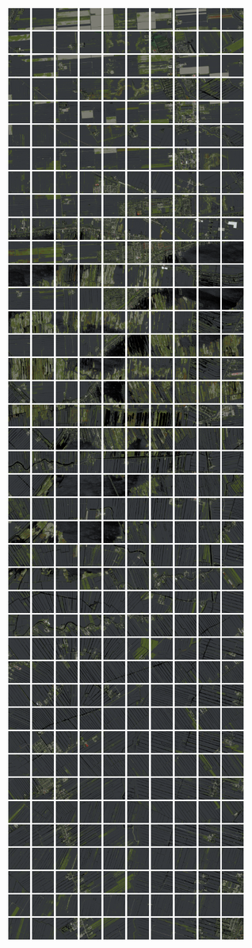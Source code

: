 <html>
<div>
<img src="https://github.com/HakkaTjakka/NL_TILE_MAP/blob/main/18/615/-1049/r.6150.-10490.png" height="44" width="44">
<img src="https://github.com/HakkaTjakka/NL_TILE_MAP/blob/main/18/615/-1049/r.6151.-10490.png" height="44" width="44">
<img src="https://github.com/HakkaTjakka/NL_TILE_MAP/blob/main/18/615/-1049/r.6152.-10490.png" height="44" width="44">
<img src="https://github.com/HakkaTjakka/NL_TILE_MAP/blob/main/18/615/-1049/r.6153.-10490.png" height="44" width="44">
<img src="https://github.com/HakkaTjakka/NL_TILE_MAP/blob/main/18/615/-1049/r.6154.-10490.png" height="44" width="44">
<img src="https://github.com/HakkaTjakka/NL_TILE_MAP/blob/main/18/615/-1049/r.6155.-10490.png" height="44" width="44">
<img src="https://github.com/HakkaTjakka/NL_TILE_MAP/blob/main/18/615/-1049/r.6156.-10490.png" height="44" width="44">
<img src="https://github.com/HakkaTjakka/NL_TILE_MAP/blob/main/18/615/-1049/r.6157.-10490.png" height="44" width="44">
<img src="https://github.com/HakkaTjakka/NL_TILE_MAP/blob/main/18/615/-1049/r.6158.-10490.png" height="44" width="44">
<img src="https://github.com/HakkaTjakka/NL_TILE_MAP/blob/main/18/615/-1049/r.6159.-10490.png" height="44" width="44">
<img src="https://github.com/HakkaTjakka/NL_TILE_MAP/blob/main/18/616/-1049/r.6160.-10490.png" height="44" width="44">
<img src="https://github.com/HakkaTjakka/NL_TILE_MAP/blob/main/18/616/-1049/r.6161.-10490.png" height="44" width="44">
<img src="https://github.com/HakkaTjakka/NL_TILE_MAP/blob/main/18/616/-1049/r.6162.-10490.png" height="44" width="44">
<img src="https://github.com/HakkaTjakka/NL_TILE_MAP/blob/main/18/616/-1049/r.6163.-10490.png" height="44" width="44">
<img src="https://github.com/HakkaTjakka/NL_TILE_MAP/blob/main/18/616/-1049/r.6164.-10490.png" height="44" width="44">
<img src="https://github.com/HakkaTjakka/NL_TILE_MAP/blob/main/18/616/-1049/r.6165.-10490.png" height="44" width="44">
<img src="https://github.com/HakkaTjakka/NL_TILE_MAP/blob/main/18/616/-1049/r.6166.-10490.png" height="44" width="44">
<img src="https://github.com/HakkaTjakka/NL_TILE_MAP/blob/main/18/616/-1049/r.6167.-10490.png" height="44" width="44">
<img src="https://github.com/HakkaTjakka/NL_TILE_MAP/blob/main/18/616/-1049/r.6168.-10490.png" height="44" width="44">
<img src="https://github.com/HakkaTjakka/NL_TILE_MAP/blob/main/18/616/-1049/r.6169.-10490.png" height="44" width="44">
<br>
<img src="https://github.com/HakkaTjakka/NL_TILE_MAP/blob/main/18/615/-1049/r.6150.-10489.png" height="44" width="44">
<img src="https://github.com/HakkaTjakka/NL_TILE_MAP/blob/main/18/615/-1049/r.6151.-10489.png" height="44" width="44">
<img src="https://github.com/HakkaTjakka/NL_TILE_MAP/blob/main/18/615/-1049/r.6152.-10489.png" height="44" width="44">
<img src="https://github.com/HakkaTjakka/NL_TILE_MAP/blob/main/18/615/-1049/r.6153.-10489.png" height="44" width="44">
<img src="https://github.com/HakkaTjakka/NL_TILE_MAP/blob/main/18/615/-1049/r.6154.-10489.png" height="44" width="44">
<img src="https://github.com/HakkaTjakka/NL_TILE_MAP/blob/main/18/615/-1049/r.6155.-10489.png" height="44" width="44">
<img src="https://github.com/HakkaTjakka/NL_TILE_MAP/blob/main/18/615/-1049/r.6156.-10489.png" height="44" width="44">
<img src="https://github.com/HakkaTjakka/NL_TILE_MAP/blob/main/18/615/-1049/r.6157.-10489.png" height="44" width="44">
<img src="https://github.com/HakkaTjakka/NL_TILE_MAP/blob/main/18/615/-1049/r.6158.-10489.png" height="44" width="44">
<img src="https://github.com/HakkaTjakka/NL_TILE_MAP/blob/main/18/615/-1049/r.6159.-10489.png" height="44" width="44">
<img src="https://github.com/HakkaTjakka/NL_TILE_MAP/blob/main/18/616/-1049/r.6160.-10489.png" height="44" width="44">
<img src="https://github.com/HakkaTjakka/NL_TILE_MAP/blob/main/18/616/-1049/r.6161.-10489.png" height="44" width="44">
<img src="https://github.com/HakkaTjakka/NL_TILE_MAP/blob/main/18/616/-1049/r.6162.-10489.png" height="44" width="44">
<img src="https://github.com/HakkaTjakka/NL_TILE_MAP/blob/main/18/616/-1049/r.6163.-10489.png" height="44" width="44">
<img src="https://github.com/HakkaTjakka/NL_TILE_MAP/blob/main/18/616/-1049/r.6164.-10489.png" height="44" width="44">
<img src="https://github.com/HakkaTjakka/NL_TILE_MAP/blob/main/18/616/-1049/r.6165.-10489.png" height="44" width="44">
<img src="https://github.com/HakkaTjakka/NL_TILE_MAP/blob/main/18/616/-1049/r.6166.-10489.png" height="44" width="44">
<img src="https://github.com/HakkaTjakka/NL_TILE_MAP/blob/main/18/616/-1049/r.6167.-10489.png" height="44" width="44">
<img src="https://github.com/HakkaTjakka/NL_TILE_MAP/blob/main/18/616/-1049/r.6168.-10489.png" height="44" width="44">
<img src="https://github.com/HakkaTjakka/NL_TILE_MAP/blob/main/18/616/-1049/r.6169.-10489.png" height="44" width="44">
<br>
<img src="https://github.com/HakkaTjakka/NL_TILE_MAP/blob/main/18/615/-1049/r.6150.-10488.png" height="44" width="44">
<img src="https://github.com/HakkaTjakka/NL_TILE_MAP/blob/main/18/615/-1049/r.6151.-10488.png" height="44" width="44">
<img src="https://github.com/HakkaTjakka/NL_TILE_MAP/blob/main/18/615/-1049/r.6152.-10488.png" height="44" width="44">
<img src="https://github.com/HakkaTjakka/NL_TILE_MAP/blob/main/18/615/-1049/r.6153.-10488.png" height="44" width="44">
<img src="https://github.com/HakkaTjakka/NL_TILE_MAP/blob/main/18/615/-1049/r.6154.-10488.png" height="44" width="44">
<img src="https://github.com/HakkaTjakka/NL_TILE_MAP/blob/main/18/615/-1049/r.6155.-10488.png" height="44" width="44">
<img src="https://github.com/HakkaTjakka/NL_TILE_MAP/blob/main/18/615/-1049/r.6156.-10488.png" height="44" width="44">
<img src="https://github.com/HakkaTjakka/NL_TILE_MAP/blob/main/18/615/-1049/r.6157.-10488.png" height="44" width="44">
<img src="https://github.com/HakkaTjakka/NL_TILE_MAP/blob/main/18/615/-1049/r.6158.-10488.png" height="44" width="44">
<img src="https://github.com/HakkaTjakka/NL_TILE_MAP/blob/main/18/615/-1049/r.6159.-10488.png" height="44" width="44">
<img src="https://github.com/HakkaTjakka/NL_TILE_MAP/blob/main/18/616/-1049/r.6160.-10488.png" height="44" width="44">
<img src="https://github.com/HakkaTjakka/NL_TILE_MAP/blob/main/18/616/-1049/r.6161.-10488.png" height="44" width="44">
<img src="https://github.com/HakkaTjakka/NL_TILE_MAP/blob/main/18/616/-1049/r.6162.-10488.png" height="44" width="44">
<img src="https://github.com/HakkaTjakka/NL_TILE_MAP/blob/main/18/616/-1049/r.6163.-10488.png" height="44" width="44">
<img src="https://github.com/HakkaTjakka/NL_TILE_MAP/blob/main/18/616/-1049/r.6164.-10488.png" height="44" width="44">
<img src="https://github.com/HakkaTjakka/NL_TILE_MAP/blob/main/18/616/-1049/r.6165.-10488.png" height="44" width="44">
<img src="https://github.com/HakkaTjakka/NL_TILE_MAP/blob/main/18/616/-1049/r.6166.-10488.png" height="44" width="44">
<img src="https://github.com/HakkaTjakka/NL_TILE_MAP/blob/main/18/616/-1049/r.6167.-10488.png" height="44" width="44">
<img src="https://github.com/HakkaTjakka/NL_TILE_MAP/blob/main/18/616/-1049/r.6168.-10488.png" height="44" width="44">
<img src="https://github.com/HakkaTjakka/NL_TILE_MAP/blob/main/18/616/-1049/r.6169.-10488.png" height="44" width="44">
<br>
<img src="https://github.com/HakkaTjakka/NL_TILE_MAP/blob/main/18/615/-1049/r.6150.-10487.png" height="44" width="44">
<img src="https://github.com/HakkaTjakka/NL_TILE_MAP/blob/main/18/615/-1049/r.6151.-10487.png" height="44" width="44">
<img src="https://github.com/HakkaTjakka/NL_TILE_MAP/blob/main/18/615/-1049/r.6152.-10487.png" height="44" width="44">
<img src="https://github.com/HakkaTjakka/NL_TILE_MAP/blob/main/18/615/-1049/r.6153.-10487.png" height="44" width="44">
<img src="https://github.com/HakkaTjakka/NL_TILE_MAP/blob/main/18/615/-1049/r.6154.-10487.png" height="44" width="44">
<img src="https://github.com/HakkaTjakka/NL_TILE_MAP/blob/main/18/615/-1049/r.6155.-10487.png" height="44" width="44">
<img src="https://github.com/HakkaTjakka/NL_TILE_MAP/blob/main/18/615/-1049/r.6156.-10487.png" height="44" width="44">
<img src="https://github.com/HakkaTjakka/NL_TILE_MAP/blob/main/18/615/-1049/r.6157.-10487.png" height="44" width="44">
<img src="https://github.com/HakkaTjakka/NL_TILE_MAP/blob/main/18/615/-1049/r.6158.-10487.png" height="44" width="44">
<img src="https://github.com/HakkaTjakka/NL_TILE_MAP/blob/main/18/615/-1049/r.6159.-10487.png" height="44" width="44">
<img src="https://github.com/HakkaTjakka/NL_TILE_MAP/blob/main/18/616/-1049/r.6160.-10487.png" height="44" width="44">
<img src="https://github.com/HakkaTjakka/NL_TILE_MAP/blob/main/18/616/-1049/r.6161.-10487.png" height="44" width="44">
<img src="https://github.com/HakkaTjakka/NL_TILE_MAP/blob/main/18/616/-1049/r.6162.-10487.png" height="44" width="44">
<img src="https://github.com/HakkaTjakka/NL_TILE_MAP/blob/main/18/616/-1049/r.6163.-10487.png" height="44" width="44">
<img src="https://github.com/HakkaTjakka/NL_TILE_MAP/blob/main/18/616/-1049/r.6164.-10487.png" height="44" width="44">
<img src="https://github.com/HakkaTjakka/NL_TILE_MAP/blob/main/18/616/-1049/r.6165.-10487.png" height="44" width="44">
<img src="https://github.com/HakkaTjakka/NL_TILE_MAP/blob/main/18/616/-1049/r.6166.-10487.png" height="44" width="44">
<img src="https://github.com/HakkaTjakka/NL_TILE_MAP/blob/main/18/616/-1049/r.6167.-10487.png" height="44" width="44">
<img src="https://github.com/HakkaTjakka/NL_TILE_MAP/blob/main/18/616/-1049/r.6168.-10487.png" height="44" width="44">
<img src="https://github.com/HakkaTjakka/NL_TILE_MAP/blob/main/18/616/-1049/r.6169.-10487.png" height="44" width="44">
<br>
<img src="https://github.com/HakkaTjakka/NL_TILE_MAP/blob/main/18/615/-1049/r.6150.-10486.png" height="44" width="44">
<img src="https://github.com/HakkaTjakka/NL_TILE_MAP/blob/main/18/615/-1049/r.6151.-10486.png" height="44" width="44">
<img src="https://github.com/HakkaTjakka/NL_TILE_MAP/blob/main/18/615/-1049/r.6152.-10486.png" height="44" width="44">
<img src="https://github.com/HakkaTjakka/NL_TILE_MAP/blob/main/18/615/-1049/r.6153.-10486.png" height="44" width="44">
<img src="https://github.com/HakkaTjakka/NL_TILE_MAP/blob/main/18/615/-1049/r.6154.-10486.png" height="44" width="44">
<img src="https://github.com/HakkaTjakka/NL_TILE_MAP/blob/main/18/615/-1049/r.6155.-10486.png" height="44" width="44">
<img src="https://github.com/HakkaTjakka/NL_TILE_MAP/blob/main/18/615/-1049/r.6156.-10486.png" height="44" width="44">
<img src="https://github.com/HakkaTjakka/NL_TILE_MAP/blob/main/18/615/-1049/r.6157.-10486.png" height="44" width="44">
<img src="https://github.com/HakkaTjakka/NL_TILE_MAP/blob/main/18/615/-1049/r.6158.-10486.png" height="44" width="44">
<img src="https://github.com/HakkaTjakka/NL_TILE_MAP/blob/main/18/615/-1049/r.6159.-10486.png" height="44" width="44">
<img src="https://github.com/HakkaTjakka/NL_TILE_MAP/blob/main/18/616/-1049/r.6160.-10486.png" height="44" width="44">
<img src="https://github.com/HakkaTjakka/NL_TILE_MAP/blob/main/18/616/-1049/r.6161.-10486.png" height="44" width="44">
<img src="https://github.com/HakkaTjakka/NL_TILE_MAP/blob/main/18/616/-1049/r.6162.-10486.png" height="44" width="44">
<img src="https://github.com/HakkaTjakka/NL_TILE_MAP/blob/main/18/616/-1049/r.6163.-10486.png" height="44" width="44">
<img src="https://github.com/HakkaTjakka/NL_TILE_MAP/blob/main/18/616/-1049/r.6164.-10486.png" height="44" width="44">
<img src="https://github.com/HakkaTjakka/NL_TILE_MAP/blob/main/18/616/-1049/r.6165.-10486.png" height="44" width="44">
<img src="https://github.com/HakkaTjakka/NL_TILE_MAP/blob/main/18/616/-1049/r.6166.-10486.png" height="44" width="44">
<img src="https://github.com/HakkaTjakka/NL_TILE_MAP/blob/main/18/616/-1049/r.6167.-10486.png" height="44" width="44">
<img src="https://github.com/HakkaTjakka/NL_TILE_MAP/blob/main/18/616/-1049/r.6168.-10486.png" height="44" width="44">
<img src="https://github.com/HakkaTjakka/NL_TILE_MAP/blob/main/18/616/-1049/r.6169.-10486.png" height="44" width="44">
<br>
<img src="https://github.com/HakkaTjakka/NL_TILE_MAP/blob/main/18/615/-1049/r.6150.-10485.png" height="44" width="44">
<img src="https://github.com/HakkaTjakka/NL_TILE_MAP/blob/main/18/615/-1049/r.6151.-10485.png" height="44" width="44">
<img src="https://github.com/HakkaTjakka/NL_TILE_MAP/blob/main/18/615/-1049/r.6152.-10485.png" height="44" width="44">
<img src="https://github.com/HakkaTjakka/NL_TILE_MAP/blob/main/18/615/-1049/r.6153.-10485.png" height="44" width="44">
<img src="https://github.com/HakkaTjakka/NL_TILE_MAP/blob/main/18/615/-1049/r.6154.-10485.png" height="44" width="44">
<img src="https://github.com/HakkaTjakka/NL_TILE_MAP/blob/main/18/615/-1049/r.6155.-10485.png" height="44" width="44">
<img src="https://github.com/HakkaTjakka/NL_TILE_MAP/blob/main/18/615/-1049/r.6156.-10485.png" height="44" width="44">
<img src="https://github.com/HakkaTjakka/NL_TILE_MAP/blob/main/18/615/-1049/r.6157.-10485.png" height="44" width="44">
<img src="https://github.com/HakkaTjakka/NL_TILE_MAP/blob/main/18/615/-1049/r.6158.-10485.png" height="44" width="44">
<img src="https://github.com/HakkaTjakka/NL_TILE_MAP/blob/main/18/615/-1049/r.6159.-10485.png" height="44" width="44">
<img src="https://github.com/HakkaTjakka/NL_TILE_MAP/blob/main/18/616/-1049/r.6160.-10485.png" height="44" width="44">
<img src="https://github.com/HakkaTjakka/NL_TILE_MAP/blob/main/18/616/-1049/r.6161.-10485.png" height="44" width="44">
<img src="https://github.com/HakkaTjakka/NL_TILE_MAP/blob/main/18/616/-1049/r.6162.-10485.png" height="44" width="44">
<img src="https://github.com/HakkaTjakka/NL_TILE_MAP/blob/main/18/616/-1049/r.6163.-10485.png" height="44" width="44">
<img src="https://github.com/HakkaTjakka/NL_TILE_MAP/blob/main/18/616/-1049/r.6164.-10485.png" height="44" width="44">
<img src="https://github.com/HakkaTjakka/NL_TILE_MAP/blob/main/18/616/-1049/r.6165.-10485.png" height="44" width="44">
<img src="https://github.com/HakkaTjakka/NL_TILE_MAP/blob/main/18/616/-1049/r.6166.-10485.png" height="44" width="44">
<img src="https://github.com/HakkaTjakka/NL_TILE_MAP/blob/main/18/616/-1049/r.6167.-10485.png" height="44" width="44">
<img src="https://github.com/HakkaTjakka/NL_TILE_MAP/blob/main/18/616/-1049/r.6168.-10485.png" height="44" width="44">
<img src="https://github.com/HakkaTjakka/NL_TILE_MAP/blob/main/18/616/-1049/r.6169.-10485.png" height="44" width="44">
<br>
<img src="https://github.com/HakkaTjakka/NL_TILE_MAP/blob/main/18/615/-1049/r.6150.-10484.png" height="44" width="44">
<img src="https://github.com/HakkaTjakka/NL_TILE_MAP/blob/main/18/615/-1049/r.6151.-10484.png" height="44" width="44">
<img src="https://github.com/HakkaTjakka/NL_TILE_MAP/blob/main/18/615/-1049/r.6152.-10484.png" height="44" width="44">
<img src="https://github.com/HakkaTjakka/NL_TILE_MAP/blob/main/18/615/-1049/r.6153.-10484.png" height="44" width="44">
<img src="https://github.com/HakkaTjakka/NL_TILE_MAP/blob/main/18/615/-1049/r.6154.-10484.png" height="44" width="44">
<img src="https://github.com/HakkaTjakka/NL_TILE_MAP/blob/main/18/615/-1049/r.6155.-10484.png" height="44" width="44">
<img src="https://github.com/HakkaTjakka/NL_TILE_MAP/blob/main/18/615/-1049/r.6156.-10484.png" height="44" width="44">
<img src="https://github.com/HakkaTjakka/NL_TILE_MAP/blob/main/18/615/-1049/r.6157.-10484.png" height="44" width="44">
<img src="https://github.com/HakkaTjakka/NL_TILE_MAP/blob/main/18/615/-1049/r.6158.-10484.png" height="44" width="44">
<img src="https://github.com/HakkaTjakka/NL_TILE_MAP/blob/main/18/615/-1049/r.6159.-10484.png" height="44" width="44">
<img src="https://github.com/HakkaTjakka/NL_TILE_MAP/blob/main/18/616/-1049/r.6160.-10484.png" height="44" width="44">
<img src="https://github.com/HakkaTjakka/NL_TILE_MAP/blob/main/18/616/-1049/r.6161.-10484.png" height="44" width="44">
<img src="https://github.com/HakkaTjakka/NL_TILE_MAP/blob/main/18/616/-1049/r.6162.-10484.png" height="44" width="44">
<img src="https://github.com/HakkaTjakka/NL_TILE_MAP/blob/main/18/616/-1049/r.6163.-10484.png" height="44" width="44">
<img src="https://github.com/HakkaTjakka/NL_TILE_MAP/blob/main/18/616/-1049/r.6164.-10484.png" height="44" width="44">
<img src="https://github.com/HakkaTjakka/NL_TILE_MAP/blob/main/18/616/-1049/r.6165.-10484.png" height="44" width="44">
<img src="https://github.com/HakkaTjakka/NL_TILE_MAP/blob/main/18/616/-1049/r.6166.-10484.png" height="44" width="44">
<img src="https://github.com/HakkaTjakka/NL_TILE_MAP/blob/main/18/616/-1049/r.6167.-10484.png" height="44" width="44">
<img src="https://github.com/HakkaTjakka/NL_TILE_MAP/blob/main/18/616/-1049/r.6168.-10484.png" height="44" width="44">
<img src="https://github.com/HakkaTjakka/NL_TILE_MAP/blob/main/18/616/-1049/r.6169.-10484.png" height="44" width="44">
<br>
<img src="https://github.com/HakkaTjakka/NL_TILE_MAP/blob/main/18/615/-1049/r.6150.-10483.png" height="44" width="44">
<img src="https://github.com/HakkaTjakka/NL_TILE_MAP/blob/main/18/615/-1049/r.6151.-10483.png" height="44" width="44">
<img src="https://github.com/HakkaTjakka/NL_TILE_MAP/blob/main/18/615/-1049/r.6152.-10483.png" height="44" width="44">
<img src="https://github.com/HakkaTjakka/NL_TILE_MAP/blob/main/18/615/-1049/r.6153.-10483.png" height="44" width="44">
<img src="https://github.com/HakkaTjakka/NL_TILE_MAP/blob/main/18/615/-1049/r.6154.-10483.png" height="44" width="44">
<img src="https://github.com/HakkaTjakka/NL_TILE_MAP/blob/main/18/615/-1049/r.6155.-10483.png" height="44" width="44">
<img src="https://github.com/HakkaTjakka/NL_TILE_MAP/blob/main/18/615/-1049/r.6156.-10483.png" height="44" width="44">
<img src="https://github.com/HakkaTjakka/NL_TILE_MAP/blob/main/18/615/-1049/r.6157.-10483.png" height="44" width="44">
<img src="https://github.com/HakkaTjakka/NL_TILE_MAP/blob/main/18/615/-1049/r.6158.-10483.png" height="44" width="44">
<img src="https://github.com/HakkaTjakka/NL_TILE_MAP/blob/main/18/615/-1049/r.6159.-10483.png" height="44" width="44">
<img src="https://github.com/HakkaTjakka/NL_TILE_MAP/blob/main/18/616/-1049/r.6160.-10483.png" height="44" width="44">
<img src="https://github.com/HakkaTjakka/NL_TILE_MAP/blob/main/18/616/-1049/r.6161.-10483.png" height="44" width="44">
<img src="https://github.com/HakkaTjakka/NL_TILE_MAP/blob/main/18/616/-1049/r.6162.-10483.png" height="44" width="44">
<img src="https://github.com/HakkaTjakka/NL_TILE_MAP/blob/main/18/616/-1049/r.6163.-10483.png" height="44" width="44">
<img src="https://github.com/HakkaTjakka/NL_TILE_MAP/blob/main/18/616/-1049/r.6164.-10483.png" height="44" width="44">
<img src="https://github.com/HakkaTjakka/NL_TILE_MAP/blob/main/18/616/-1049/r.6165.-10483.png" height="44" width="44">
<img src="https://github.com/HakkaTjakka/NL_TILE_MAP/blob/main/18/616/-1049/r.6166.-10483.png" height="44" width="44">
<img src="https://github.com/HakkaTjakka/NL_TILE_MAP/blob/main/18/616/-1049/r.6167.-10483.png" height="44" width="44">
<img src="https://github.com/HakkaTjakka/NL_TILE_MAP/blob/main/18/616/-1049/r.6168.-10483.png" height="44" width="44">
<img src="https://github.com/HakkaTjakka/NL_TILE_MAP/blob/main/18/616/-1049/r.6169.-10483.png" height="44" width="44">
<br>
<img src="https://github.com/HakkaTjakka/NL_TILE_MAP/blob/main/18/615/-1049/r.6150.-10482.png" height="44" width="44">
<img src="https://github.com/HakkaTjakka/NL_TILE_MAP/blob/main/18/615/-1049/r.6151.-10482.png" height="44" width="44">
<img src="https://github.com/HakkaTjakka/NL_TILE_MAP/blob/main/18/615/-1049/r.6152.-10482.png" height="44" width="44">
<img src="https://github.com/HakkaTjakka/NL_TILE_MAP/blob/main/18/615/-1049/r.6153.-10482.png" height="44" width="44">
<img src="https://github.com/HakkaTjakka/NL_TILE_MAP/blob/main/18/615/-1049/r.6154.-10482.png" height="44" width="44">
<img src="https://github.com/HakkaTjakka/NL_TILE_MAP/blob/main/18/615/-1049/r.6155.-10482.png" height="44" width="44">
<img src="https://github.com/HakkaTjakka/NL_TILE_MAP/blob/main/18/615/-1049/r.6156.-10482.png" height="44" width="44">
<img src="https://github.com/HakkaTjakka/NL_TILE_MAP/blob/main/18/615/-1049/r.6157.-10482.png" height="44" width="44">
<img src="https://github.com/HakkaTjakka/NL_TILE_MAP/blob/main/18/615/-1049/r.6158.-10482.png" height="44" width="44">
<img src="https://github.com/HakkaTjakka/NL_TILE_MAP/blob/main/18/615/-1049/r.6159.-10482.png" height="44" width="44">
<img src="https://github.com/HakkaTjakka/NL_TILE_MAP/blob/main/18/616/-1049/r.6160.-10482.png" height="44" width="44">
<img src="https://github.com/HakkaTjakka/NL_TILE_MAP/blob/main/18/616/-1049/r.6161.-10482.png" height="44" width="44">
<img src="https://github.com/HakkaTjakka/NL_TILE_MAP/blob/main/18/616/-1049/r.6162.-10482.png" height="44" width="44">
<img src="https://github.com/HakkaTjakka/NL_TILE_MAP/blob/main/18/616/-1049/r.6163.-10482.png" height="44" width="44">
<img src="https://github.com/HakkaTjakka/NL_TILE_MAP/blob/main/18/616/-1049/r.6164.-10482.png" height="44" width="44">
<img src="https://github.com/HakkaTjakka/NL_TILE_MAP/blob/main/18/616/-1049/r.6165.-10482.png" height="44" width="44">
<img src="https://github.com/HakkaTjakka/NL_TILE_MAP/blob/main/18/616/-1049/r.6166.-10482.png" height="44" width="44">
<img src="https://github.com/HakkaTjakka/NL_TILE_MAP/blob/main/18/616/-1049/r.6167.-10482.png" height="44" width="44">
<img src="https://github.com/HakkaTjakka/NL_TILE_MAP/blob/main/18/616/-1049/r.6168.-10482.png" height="44" width="44">
<img src="https://github.com/HakkaTjakka/NL_TILE_MAP/blob/main/18/616/-1049/r.6169.-10482.png" height="44" width="44">
<br>
<img src="https://github.com/HakkaTjakka/NL_TILE_MAP/blob/main/18/615/-1049/r.6150.-10481.png" height="44" width="44">
<img src="https://github.com/HakkaTjakka/NL_TILE_MAP/blob/main/18/615/-1049/r.6151.-10481.png" height="44" width="44">
<img src="https://github.com/HakkaTjakka/NL_TILE_MAP/blob/main/18/615/-1049/r.6152.-10481.png" height="44" width="44">
<img src="https://github.com/HakkaTjakka/NL_TILE_MAP/blob/main/18/615/-1049/r.6153.-10481.png" height="44" width="44">
<img src="https://github.com/HakkaTjakka/NL_TILE_MAP/blob/main/18/615/-1049/r.6154.-10481.png" height="44" width="44">
<img src="https://github.com/HakkaTjakka/NL_TILE_MAP/blob/main/18/615/-1049/r.6155.-10481.png" height="44" width="44">
<img src="https://github.com/HakkaTjakka/NL_TILE_MAP/blob/main/18/615/-1049/r.6156.-10481.png" height="44" width="44">
<img src="https://github.com/HakkaTjakka/NL_TILE_MAP/blob/main/18/615/-1049/r.6157.-10481.png" height="44" width="44">
<img src="https://github.com/HakkaTjakka/NL_TILE_MAP/blob/main/18/615/-1049/r.6158.-10481.png" height="44" width="44">
<img src="https://github.com/HakkaTjakka/NL_TILE_MAP/blob/main/18/615/-1049/r.6159.-10481.png" height="44" width="44">
<img src="https://github.com/HakkaTjakka/NL_TILE_MAP/blob/main/18/616/-1049/r.6160.-10481.png" height="44" width="44">
<img src="https://github.com/HakkaTjakka/NL_TILE_MAP/blob/main/18/616/-1049/r.6161.-10481.png" height="44" width="44">
<img src="https://github.com/HakkaTjakka/NL_TILE_MAP/blob/main/18/616/-1049/r.6162.-10481.png" height="44" width="44">
<img src="https://github.com/HakkaTjakka/NL_TILE_MAP/blob/main/18/616/-1049/r.6163.-10481.png" height="44" width="44">
<img src="https://github.com/HakkaTjakka/NL_TILE_MAP/blob/main/18/616/-1049/r.6164.-10481.png" height="44" width="44">
<img src="https://github.com/HakkaTjakka/NL_TILE_MAP/blob/main/18/616/-1049/r.6165.-10481.png" height="44" width="44">
<img src="https://github.com/HakkaTjakka/NL_TILE_MAP/blob/main/18/616/-1049/r.6166.-10481.png" height="44" width="44">
<img src="https://github.com/HakkaTjakka/NL_TILE_MAP/blob/main/18/616/-1049/r.6167.-10481.png" height="44" width="44">
<img src="https://github.com/HakkaTjakka/NL_TILE_MAP/blob/main/18/616/-1049/r.6168.-10481.png" height="44" width="44">
<img src="https://github.com/HakkaTjakka/NL_TILE_MAP/blob/main/18/616/-1049/r.6169.-10481.png" height="44" width="44">
<br>
<img src="https://github.com/HakkaTjakka/NL_TILE_MAP/blob/main/18/615/-1048/r.6150.-10480.png" height="44" width="44">
<img src="https://github.com/HakkaTjakka/NL_TILE_MAP/blob/main/18/615/-1048/r.6151.-10480.png" height="44" width="44">
<img src="https://github.com/HakkaTjakka/NL_TILE_MAP/blob/main/18/615/-1048/r.6152.-10480.png" height="44" width="44">
<img src="https://github.com/HakkaTjakka/NL_TILE_MAP/blob/main/18/615/-1048/r.6153.-10480.png" height="44" width="44">
<img src="https://github.com/HakkaTjakka/NL_TILE_MAP/blob/main/18/615/-1048/r.6154.-10480.png" height="44" width="44">
<img src="https://github.com/HakkaTjakka/NL_TILE_MAP/blob/main/18/615/-1048/r.6155.-10480.png" height="44" width="44">
<img src="https://github.com/HakkaTjakka/NL_TILE_MAP/blob/main/18/615/-1048/r.6156.-10480.png" height="44" width="44">
<img src="https://github.com/HakkaTjakka/NL_TILE_MAP/blob/main/18/615/-1048/r.6157.-10480.png" height="44" width="44">
<img src="https://github.com/HakkaTjakka/NL_TILE_MAP/blob/main/18/615/-1048/r.6158.-10480.png" height="44" width="44">
<img src="https://github.com/HakkaTjakka/NL_TILE_MAP/blob/main/18/615/-1048/r.6159.-10480.png" height="44" width="44">
<img src="https://github.com/HakkaTjakka/NL_TILE_MAP/blob/main/18/616/-1048/r.6160.-10480.png" height="44" width="44">
<img src="https://github.com/HakkaTjakka/NL_TILE_MAP/blob/main/18/616/-1048/r.6161.-10480.png" height="44" width="44">
<img src="https://github.com/HakkaTjakka/NL_TILE_MAP/blob/main/18/616/-1048/r.6162.-10480.png" height="44" width="44">
<img src="https://github.com/HakkaTjakka/NL_TILE_MAP/blob/main/18/616/-1048/r.6163.-10480.png" height="44" width="44">
<img src="https://github.com/HakkaTjakka/NL_TILE_MAP/blob/main/18/616/-1048/r.6164.-10480.png" height="44" width="44">
<img src="https://github.com/HakkaTjakka/NL_TILE_MAP/blob/main/18/616/-1048/r.6165.-10480.png" height="44" width="44">
<img src="https://github.com/HakkaTjakka/NL_TILE_MAP/blob/main/18/616/-1048/r.6166.-10480.png" height="44" width="44">
<img src="https://github.com/HakkaTjakka/NL_TILE_MAP/blob/main/18/616/-1048/r.6167.-10480.png" height="44" width="44">
<img src="https://github.com/HakkaTjakka/NL_TILE_MAP/blob/main/18/616/-1048/r.6168.-10480.png" height="44" width="44">
<img src="https://github.com/HakkaTjakka/NL_TILE_MAP/blob/main/18/616/-1048/r.6169.-10480.png" height="44" width="44">
<br>
<img src="https://github.com/HakkaTjakka/NL_TILE_MAP/blob/main/18/615/-1048/r.6150.-10479.png" height="44" width="44">
<img src="https://github.com/HakkaTjakka/NL_TILE_MAP/blob/main/18/615/-1048/r.6151.-10479.png" height="44" width="44">
<img src="https://github.com/HakkaTjakka/NL_TILE_MAP/blob/main/18/615/-1048/r.6152.-10479.png" height="44" width="44">
<img src="https://github.com/HakkaTjakka/NL_TILE_MAP/blob/main/18/615/-1048/r.6153.-10479.png" height="44" width="44">
<img src="https://github.com/HakkaTjakka/NL_TILE_MAP/blob/main/18/615/-1048/r.6154.-10479.png" height="44" width="44">
<img src="https://github.com/HakkaTjakka/NL_TILE_MAP/blob/main/18/615/-1048/r.6155.-10479.png" height="44" width="44">
<img src="https://github.com/HakkaTjakka/NL_TILE_MAP/blob/main/18/615/-1048/r.6156.-10479.png" height="44" width="44">
<img src="https://github.com/HakkaTjakka/NL_TILE_MAP/blob/main/18/615/-1048/r.6157.-10479.png" height="44" width="44">
<img src="https://github.com/HakkaTjakka/NL_TILE_MAP/blob/main/18/615/-1048/r.6158.-10479.png" height="44" width="44">
<img src="https://github.com/HakkaTjakka/NL_TILE_MAP/blob/main/18/615/-1048/r.6159.-10479.png" height="44" width="44">
<img src="https://github.com/HakkaTjakka/NL_TILE_MAP/blob/main/18/616/-1048/r.6160.-10479.png" height="44" width="44">
<img src="https://github.com/HakkaTjakka/NL_TILE_MAP/blob/main/18/616/-1048/r.6161.-10479.png" height="44" width="44">
<img src="https://github.com/HakkaTjakka/NL_TILE_MAP/blob/main/18/616/-1048/r.6162.-10479.png" height="44" width="44">
<img src="https://github.com/HakkaTjakka/NL_TILE_MAP/blob/main/18/616/-1048/r.6163.-10479.png" height="44" width="44">
<img src="https://github.com/HakkaTjakka/NL_TILE_MAP/blob/main/18/616/-1048/r.6164.-10479.png" height="44" width="44">
<img src="https://github.com/HakkaTjakka/NL_TILE_MAP/blob/main/18/616/-1048/r.6165.-10479.png" height="44" width="44">
<img src="https://github.com/HakkaTjakka/NL_TILE_MAP/blob/main/18/616/-1048/r.6166.-10479.png" height="44" width="44">
<img src="https://github.com/HakkaTjakka/NL_TILE_MAP/blob/main/18/616/-1048/r.6167.-10479.png" height="44" width="44">
<img src="https://github.com/HakkaTjakka/NL_TILE_MAP/blob/main/18/616/-1048/r.6168.-10479.png" height="44" width="44">
<img src="https://github.com/HakkaTjakka/NL_TILE_MAP/blob/main/18/616/-1048/r.6169.-10479.png" height="44" width="44">
<br>
<img src="https://github.com/HakkaTjakka/NL_TILE_MAP/blob/main/18/615/-1048/r.6150.-10478.png" height="44" width="44">
<img src="https://github.com/HakkaTjakka/NL_TILE_MAP/blob/main/18/615/-1048/r.6151.-10478.png" height="44" width="44">
<img src="https://github.com/HakkaTjakka/NL_TILE_MAP/blob/main/18/615/-1048/r.6152.-10478.png" height="44" width="44">
<img src="https://github.com/HakkaTjakka/NL_TILE_MAP/blob/main/18/615/-1048/r.6153.-10478.png" height="44" width="44">
<img src="https://github.com/HakkaTjakka/NL_TILE_MAP/blob/main/18/615/-1048/r.6154.-10478.png" height="44" width="44">
<img src="https://github.com/HakkaTjakka/NL_TILE_MAP/blob/main/18/615/-1048/r.6155.-10478.png" height="44" width="44">
<img src="https://github.com/HakkaTjakka/NL_TILE_MAP/blob/main/18/615/-1048/r.6156.-10478.png" height="44" width="44">
<img src="https://github.com/HakkaTjakka/NL_TILE_MAP/blob/main/18/615/-1048/r.6157.-10478.png" height="44" width="44">
<img src="https://github.com/HakkaTjakka/NL_TILE_MAP/blob/main/18/615/-1048/r.6158.-10478.png" height="44" width="44">
<img src="https://github.com/HakkaTjakka/NL_TILE_MAP/blob/main/18/615/-1048/r.6159.-10478.png" height="44" width="44">
<img src="https://github.com/HakkaTjakka/NL_TILE_MAP/blob/main/18/616/-1048/r.6160.-10478.png" height="44" width="44">
<img src="https://github.com/HakkaTjakka/NL_TILE_MAP/blob/main/18/616/-1048/r.6161.-10478.png" height="44" width="44">
<img src="https://github.com/HakkaTjakka/NL_TILE_MAP/blob/main/18/616/-1048/r.6162.-10478.png" height="44" width="44">
<img src="https://github.com/HakkaTjakka/NL_TILE_MAP/blob/main/18/616/-1048/r.6163.-10478.png" height="44" width="44">
<img src="https://github.com/HakkaTjakka/NL_TILE_MAP/blob/main/18/616/-1048/r.6164.-10478.png" height="44" width="44">
<img src="https://github.com/HakkaTjakka/NL_TILE_MAP/blob/main/18/616/-1048/r.6165.-10478.png" height="44" width="44">
<img src="https://github.com/HakkaTjakka/NL_TILE_MAP/blob/main/18/616/-1048/r.6166.-10478.png" height="44" width="44">
<img src="https://github.com/HakkaTjakka/NL_TILE_MAP/blob/main/18/616/-1048/r.6167.-10478.png" height="44" width="44">
<img src="https://github.com/HakkaTjakka/NL_TILE_MAP/blob/main/18/616/-1048/r.6168.-10478.png" height="44" width="44">
<img src="https://github.com/HakkaTjakka/NL_TILE_MAP/blob/main/18/616/-1048/r.6169.-10478.png" height="44" width="44">
<br>
<img src="https://github.com/HakkaTjakka/NL_TILE_MAP/blob/main/18/615/-1048/r.6150.-10477.png" height="44" width="44">
<img src="https://github.com/HakkaTjakka/NL_TILE_MAP/blob/main/18/615/-1048/r.6151.-10477.png" height="44" width="44">
<img src="https://github.com/HakkaTjakka/NL_TILE_MAP/blob/main/18/615/-1048/r.6152.-10477.png" height="44" width="44">
<img src="https://github.com/HakkaTjakka/NL_TILE_MAP/blob/main/18/615/-1048/r.6153.-10477.png" height="44" width="44">
<img src="https://github.com/HakkaTjakka/NL_TILE_MAP/blob/main/18/615/-1048/r.6154.-10477.png" height="44" width="44">
<img src="https://github.com/HakkaTjakka/NL_TILE_MAP/blob/main/18/615/-1048/r.6155.-10477.png" height="44" width="44">
<img src="https://github.com/HakkaTjakka/NL_TILE_MAP/blob/main/18/615/-1048/r.6156.-10477.png" height="44" width="44">
<img src="https://github.com/HakkaTjakka/NL_TILE_MAP/blob/main/18/615/-1048/r.6157.-10477.png" height="44" width="44">
<img src="https://github.com/HakkaTjakka/NL_TILE_MAP/blob/main/18/615/-1048/r.6158.-10477.png" height="44" width="44">
<img src="https://github.com/HakkaTjakka/NL_TILE_MAP/blob/main/18/615/-1048/r.6159.-10477.png" height="44" width="44">
<img src="https://github.com/HakkaTjakka/NL_TILE_MAP/blob/main/18/616/-1048/r.6160.-10477.png" height="44" width="44">
<img src="https://github.com/HakkaTjakka/NL_TILE_MAP/blob/main/18/616/-1048/r.6161.-10477.png" height="44" width="44">
<img src="https://github.com/HakkaTjakka/NL_TILE_MAP/blob/main/18/616/-1048/r.6162.-10477.png" height="44" width="44">
<img src="https://github.com/HakkaTjakka/NL_TILE_MAP/blob/main/18/616/-1048/r.6163.-10477.png" height="44" width="44">
<img src="https://github.com/HakkaTjakka/NL_TILE_MAP/blob/main/18/616/-1048/r.6164.-10477.png" height="44" width="44">
<img src="https://github.com/HakkaTjakka/NL_TILE_MAP/blob/main/18/616/-1048/r.6165.-10477.png" height="44" width="44">
<img src="https://github.com/HakkaTjakka/NL_TILE_MAP/blob/main/18/616/-1048/r.6166.-10477.png" height="44" width="44">
<img src="https://github.com/HakkaTjakka/NL_TILE_MAP/blob/main/18/616/-1048/r.6167.-10477.png" height="44" width="44">
<img src="https://github.com/HakkaTjakka/NL_TILE_MAP/blob/main/18/616/-1048/r.6168.-10477.png" height="44" width="44">
<img src="https://github.com/HakkaTjakka/NL_TILE_MAP/blob/main/18/616/-1048/r.6169.-10477.png" height="44" width="44">
<br>
<img src="https://github.com/HakkaTjakka/NL_TILE_MAP/blob/main/18/615/-1048/r.6150.-10476.png" height="44" width="44">
<img src="https://github.com/HakkaTjakka/NL_TILE_MAP/blob/main/18/615/-1048/r.6151.-10476.png" height="44" width="44">
<img src="https://github.com/HakkaTjakka/NL_TILE_MAP/blob/main/18/615/-1048/r.6152.-10476.png" height="44" width="44">
<img src="https://github.com/HakkaTjakka/NL_TILE_MAP/blob/main/18/615/-1048/r.6153.-10476.png" height="44" width="44">
<img src="https://github.com/HakkaTjakka/NL_TILE_MAP/blob/main/18/615/-1048/r.6154.-10476.png" height="44" width="44">
<img src="https://github.com/HakkaTjakka/NL_TILE_MAP/blob/main/18/615/-1048/r.6155.-10476.png" height="44" width="44">
<img src="https://github.com/HakkaTjakka/NL_TILE_MAP/blob/main/18/615/-1048/r.6156.-10476.png" height="44" width="44">
<img src="https://github.com/HakkaTjakka/NL_TILE_MAP/blob/main/18/615/-1048/r.6157.-10476.png" height="44" width="44">
<img src="https://github.com/HakkaTjakka/NL_TILE_MAP/blob/main/18/615/-1048/r.6158.-10476.png" height="44" width="44">
<img src="https://github.com/HakkaTjakka/NL_TILE_MAP/blob/main/18/615/-1048/r.6159.-10476.png" height="44" width="44">
<img src="https://github.com/HakkaTjakka/NL_TILE_MAP/blob/main/18/616/-1048/r.6160.-10476.png" height="44" width="44">
<img src="https://github.com/HakkaTjakka/NL_TILE_MAP/blob/main/18/616/-1048/r.6161.-10476.png" height="44" width="44">
<img src="https://github.com/HakkaTjakka/NL_TILE_MAP/blob/main/18/616/-1048/r.6162.-10476.png" height="44" width="44">
<img src="https://github.com/HakkaTjakka/NL_TILE_MAP/blob/main/18/616/-1048/r.6163.-10476.png" height="44" width="44">
<img src="https://github.com/HakkaTjakka/NL_TILE_MAP/blob/main/18/616/-1048/r.6164.-10476.png" height="44" width="44">
<img src="https://github.com/HakkaTjakka/NL_TILE_MAP/blob/main/18/616/-1048/r.6165.-10476.png" height="44" width="44">
<img src="https://github.com/HakkaTjakka/NL_TILE_MAP/blob/main/18/616/-1048/r.6166.-10476.png" height="44" width="44">
<img src="https://github.com/HakkaTjakka/NL_TILE_MAP/blob/main/18/616/-1048/r.6167.-10476.png" height="44" width="44">
<img src="https://github.com/HakkaTjakka/NL_TILE_MAP/blob/main/18/616/-1048/r.6168.-10476.png" height="44" width="44">
<img src="https://github.com/HakkaTjakka/NL_TILE_MAP/blob/main/18/616/-1048/r.6169.-10476.png" height="44" width="44">
<br>
<img src="https://github.com/HakkaTjakka/NL_TILE_MAP/blob/main/18/615/-1048/r.6150.-10475.png" height="44" width="44">
<img src="https://github.com/HakkaTjakka/NL_TILE_MAP/blob/main/18/615/-1048/r.6151.-10475.png" height="44" width="44">
<img src="https://github.com/HakkaTjakka/NL_TILE_MAP/blob/main/18/615/-1048/r.6152.-10475.png" height="44" width="44">
<img src="https://github.com/HakkaTjakka/NL_TILE_MAP/blob/main/18/615/-1048/r.6153.-10475.png" height="44" width="44">
<img src="https://github.com/HakkaTjakka/NL_TILE_MAP/blob/main/18/615/-1048/r.6154.-10475.png" height="44" width="44">
<img src="https://github.com/HakkaTjakka/NL_TILE_MAP/blob/main/18/615/-1048/r.6155.-10475.png" height="44" width="44">
<img src="https://github.com/HakkaTjakka/NL_TILE_MAP/blob/main/18/615/-1048/r.6156.-10475.png" height="44" width="44">
<img src="https://github.com/HakkaTjakka/NL_TILE_MAP/blob/main/18/615/-1048/r.6157.-10475.png" height="44" width="44">
<img src="https://github.com/HakkaTjakka/NL_TILE_MAP/blob/main/18/615/-1048/r.6158.-10475.png" height="44" width="44">
<img src="https://github.com/HakkaTjakka/NL_TILE_MAP/blob/main/18/615/-1048/r.6159.-10475.png" height="44" width="44">
<img src="https://github.com/HakkaTjakka/NL_TILE_MAP/blob/main/18/616/-1048/r.6160.-10475.png" height="44" width="44">
<img src="https://github.com/HakkaTjakka/NL_TILE_MAP/blob/main/18/616/-1048/r.6161.-10475.png" height="44" width="44">
<img src="https://github.com/HakkaTjakka/NL_TILE_MAP/blob/main/18/616/-1048/r.6162.-10475.png" height="44" width="44">
<img src="https://github.com/HakkaTjakka/NL_TILE_MAP/blob/main/18/616/-1048/r.6163.-10475.png" height="44" width="44">
<img src="https://github.com/HakkaTjakka/NL_TILE_MAP/blob/main/18/616/-1048/r.6164.-10475.png" height="44" width="44">
<img src="https://github.com/HakkaTjakka/NL_TILE_MAP/blob/main/18/616/-1048/r.6165.-10475.png" height="44" width="44">
<img src="https://github.com/HakkaTjakka/NL_TILE_MAP/blob/main/18/616/-1048/r.6166.-10475.png" height="44" width="44">
<img src="https://github.com/HakkaTjakka/NL_TILE_MAP/blob/main/18/616/-1048/r.6167.-10475.png" height="44" width="44">
<img src="https://github.com/HakkaTjakka/NL_TILE_MAP/blob/main/18/616/-1048/r.6168.-10475.png" height="44" width="44">
<img src="https://github.com/HakkaTjakka/NL_TILE_MAP/blob/main/18/616/-1048/r.6169.-10475.png" height="44" width="44">
<br>
<img src="https://github.com/HakkaTjakka/NL_TILE_MAP/blob/main/18/615/-1048/r.6150.-10474.png" height="44" width="44">
<img src="https://github.com/HakkaTjakka/NL_TILE_MAP/blob/main/18/615/-1048/r.6151.-10474.png" height="44" width="44">
<img src="https://github.com/HakkaTjakka/NL_TILE_MAP/blob/main/18/615/-1048/r.6152.-10474.png" height="44" width="44">
<img src="https://github.com/HakkaTjakka/NL_TILE_MAP/blob/main/18/615/-1048/r.6153.-10474.png" height="44" width="44">
<img src="https://github.com/HakkaTjakka/NL_TILE_MAP/blob/main/18/615/-1048/r.6154.-10474.png" height="44" width="44">
<img src="https://github.com/HakkaTjakka/NL_TILE_MAP/blob/main/18/615/-1048/r.6155.-10474.png" height="44" width="44">
<img src="https://github.com/HakkaTjakka/NL_TILE_MAP/blob/main/18/615/-1048/r.6156.-10474.png" height="44" width="44">
<img src="https://github.com/HakkaTjakka/NL_TILE_MAP/blob/main/18/615/-1048/r.6157.-10474.png" height="44" width="44">
<img src="https://github.com/HakkaTjakka/NL_TILE_MAP/blob/main/18/615/-1048/r.6158.-10474.png" height="44" width="44">
<img src="https://github.com/HakkaTjakka/NL_TILE_MAP/blob/main/18/615/-1048/r.6159.-10474.png" height="44" width="44">
<img src="https://github.com/HakkaTjakka/NL_TILE_MAP/blob/main/18/616/-1048/r.6160.-10474.png" height="44" width="44">
<img src="https://github.com/HakkaTjakka/NL_TILE_MAP/blob/main/18/616/-1048/r.6161.-10474.png" height="44" width="44">
<img src="https://github.com/HakkaTjakka/NL_TILE_MAP/blob/main/18/616/-1048/r.6162.-10474.png" height="44" width="44">
<img src="https://github.com/HakkaTjakka/NL_TILE_MAP/blob/main/18/616/-1048/r.6163.-10474.png" height="44" width="44">
<img src="https://github.com/HakkaTjakka/NL_TILE_MAP/blob/main/18/616/-1048/r.6164.-10474.png" height="44" width="44">
<img src="https://github.com/HakkaTjakka/NL_TILE_MAP/blob/main/18/616/-1048/r.6165.-10474.png" height="44" width="44">
<img src="https://github.com/HakkaTjakka/NL_TILE_MAP/blob/main/18/616/-1048/r.6166.-10474.png" height="44" width="44">
<img src="https://github.com/HakkaTjakka/NL_TILE_MAP/blob/main/18/616/-1048/r.6167.-10474.png" height="44" width="44">
<img src="https://github.com/HakkaTjakka/NL_TILE_MAP/blob/main/18/616/-1048/r.6168.-10474.png" height="44" width="44">
<img src="https://github.com/HakkaTjakka/NL_TILE_MAP/blob/main/18/616/-1048/r.6169.-10474.png" height="44" width="44">
<br>
<img src="https://github.com/HakkaTjakka/NL_TILE_MAP/blob/main/18/615/-1048/r.6150.-10473.png" height="44" width="44">
<img src="https://github.com/HakkaTjakka/NL_TILE_MAP/blob/main/18/615/-1048/r.6151.-10473.png" height="44" width="44">
<img src="https://github.com/HakkaTjakka/NL_TILE_MAP/blob/main/18/615/-1048/r.6152.-10473.png" height="44" width="44">
<img src="https://github.com/HakkaTjakka/NL_TILE_MAP/blob/main/18/615/-1048/r.6153.-10473.png" height="44" width="44">
<img src="https://github.com/HakkaTjakka/NL_TILE_MAP/blob/main/18/615/-1048/r.6154.-10473.png" height="44" width="44">
<img src="https://github.com/HakkaTjakka/NL_TILE_MAP/blob/main/18/615/-1048/r.6155.-10473.png" height="44" width="44">
<img src="https://github.com/HakkaTjakka/NL_TILE_MAP/blob/main/18/615/-1048/r.6156.-10473.png" height="44" width="44">
<img src="https://github.com/HakkaTjakka/NL_TILE_MAP/blob/main/18/615/-1048/r.6157.-10473.png" height="44" width="44">
<img src="https://github.com/HakkaTjakka/NL_TILE_MAP/blob/main/18/615/-1048/r.6158.-10473.png" height="44" width="44">
<img src="https://github.com/HakkaTjakka/NL_TILE_MAP/blob/main/18/615/-1048/r.6159.-10473.png" height="44" width="44">
<img src="https://github.com/HakkaTjakka/NL_TILE_MAP/blob/main/18/616/-1048/r.6160.-10473.png" height="44" width="44">
<img src="https://github.com/HakkaTjakka/NL_TILE_MAP/blob/main/18/616/-1048/r.6161.-10473.png" height="44" width="44">
<img src="https://github.com/HakkaTjakka/NL_TILE_MAP/blob/main/18/616/-1048/r.6162.-10473.png" height="44" width="44">
<img src="https://github.com/HakkaTjakka/NL_TILE_MAP/blob/main/18/616/-1048/r.6163.-10473.png" height="44" width="44">
<img src="https://github.com/HakkaTjakka/NL_TILE_MAP/blob/main/18/616/-1048/r.6164.-10473.png" height="44" width="44">
<img src="https://github.com/HakkaTjakka/NL_TILE_MAP/blob/main/18/616/-1048/r.6165.-10473.png" height="44" width="44">
<img src="https://github.com/HakkaTjakka/NL_TILE_MAP/blob/main/18/616/-1048/r.6166.-10473.png" height="44" width="44">
<img src="https://github.com/HakkaTjakka/NL_TILE_MAP/blob/main/18/616/-1048/r.6167.-10473.png" height="44" width="44">
<img src="https://github.com/HakkaTjakka/NL_TILE_MAP/blob/main/18/616/-1048/r.6168.-10473.png" height="44" width="44">
<img src="https://github.com/HakkaTjakka/NL_TILE_MAP/blob/main/18/616/-1048/r.6169.-10473.png" height="44" width="44">
<br>
<img src="https://github.com/HakkaTjakka/NL_TILE_MAP/blob/main/18/615/-1048/r.6150.-10472.png" height="44" width="44">
<img src="https://github.com/HakkaTjakka/NL_TILE_MAP/blob/main/18/615/-1048/r.6151.-10472.png" height="44" width="44">
<img src="https://github.com/HakkaTjakka/NL_TILE_MAP/blob/main/18/615/-1048/r.6152.-10472.png" height="44" width="44">
<img src="https://github.com/HakkaTjakka/NL_TILE_MAP/blob/main/18/615/-1048/r.6153.-10472.png" height="44" width="44">
<img src="https://github.com/HakkaTjakka/NL_TILE_MAP/blob/main/18/615/-1048/r.6154.-10472.png" height="44" width="44">
<img src="https://github.com/HakkaTjakka/NL_TILE_MAP/blob/main/18/615/-1048/r.6155.-10472.png" height="44" width="44">
<img src="https://github.com/HakkaTjakka/NL_TILE_MAP/blob/main/18/615/-1048/r.6156.-10472.png" height="44" width="44">
<img src="https://github.com/HakkaTjakka/NL_TILE_MAP/blob/main/18/615/-1048/r.6157.-10472.png" height="44" width="44">
<img src="https://github.com/HakkaTjakka/NL_TILE_MAP/blob/main/18/615/-1048/r.6158.-10472.png" height="44" width="44">
<img src="https://github.com/HakkaTjakka/NL_TILE_MAP/blob/main/18/615/-1048/r.6159.-10472.png" height="44" width="44">
<img src="https://github.com/HakkaTjakka/NL_TILE_MAP/blob/main/18/616/-1048/r.6160.-10472.png" height="44" width="44">
<img src="https://github.com/HakkaTjakka/NL_TILE_MAP/blob/main/18/616/-1048/r.6161.-10472.png" height="44" width="44">
<img src="https://github.com/HakkaTjakka/NL_TILE_MAP/blob/main/18/616/-1048/r.6162.-10472.png" height="44" width="44">
<img src="https://github.com/HakkaTjakka/NL_TILE_MAP/blob/main/18/616/-1048/r.6163.-10472.png" height="44" width="44">
<img src="https://github.com/HakkaTjakka/NL_TILE_MAP/blob/main/18/616/-1048/r.6164.-10472.png" height="44" width="44">
<img src="https://github.com/HakkaTjakka/NL_TILE_MAP/blob/main/18/616/-1048/r.6165.-10472.png" height="44" width="44">
<img src="https://github.com/HakkaTjakka/NL_TILE_MAP/blob/main/18/616/-1048/r.6166.-10472.png" height="44" width="44">
<img src="https://github.com/HakkaTjakka/NL_TILE_MAP/blob/main/18/616/-1048/r.6167.-10472.png" height="44" width="44">
<img src="https://github.com/HakkaTjakka/NL_TILE_MAP/blob/main/18/616/-1048/r.6168.-10472.png" height="44" width="44">
<img src="https://github.com/HakkaTjakka/NL_TILE_MAP/blob/main/18/616/-1048/r.6169.-10472.png" height="44" width="44">
<br>
<img src="https://github.com/HakkaTjakka/NL_TILE_MAP/blob/main/18/615/-1048/r.6150.-10471.png" height="44" width="44">
<img src="https://github.com/HakkaTjakka/NL_TILE_MAP/blob/main/18/615/-1048/r.6151.-10471.png" height="44" width="44">
<img src="https://github.com/HakkaTjakka/NL_TILE_MAP/blob/main/18/615/-1048/r.6152.-10471.png" height="44" width="44">
<img src="https://github.com/HakkaTjakka/NL_TILE_MAP/blob/main/18/615/-1048/r.6153.-10471.png" height="44" width="44">
<img src="https://github.com/HakkaTjakka/NL_TILE_MAP/blob/main/18/615/-1048/r.6154.-10471.png" height="44" width="44">
<img src="https://github.com/HakkaTjakka/NL_TILE_MAP/blob/main/18/615/-1048/r.6155.-10471.png" height="44" width="44">
<img src="https://github.com/HakkaTjakka/NL_TILE_MAP/blob/main/18/615/-1048/r.6156.-10471.png" height="44" width="44">
<img src="https://github.com/HakkaTjakka/NL_TILE_MAP/blob/main/18/615/-1048/r.6157.-10471.png" height="44" width="44">
<img src="https://github.com/HakkaTjakka/NL_TILE_MAP/blob/main/18/615/-1048/r.6158.-10471.png" height="44" width="44">
<img src="https://github.com/HakkaTjakka/NL_TILE_MAP/blob/main/18/615/-1048/r.6159.-10471.png" height="44" width="44">
<img src="https://github.com/HakkaTjakka/NL_TILE_MAP/blob/main/18/616/-1048/r.6160.-10471.png" height="44" width="44">
<img src="https://github.com/HakkaTjakka/NL_TILE_MAP/blob/main/18/616/-1048/r.6161.-10471.png" height="44" width="44">
<img src="https://github.com/HakkaTjakka/NL_TILE_MAP/blob/main/18/616/-1048/r.6162.-10471.png" height="44" width="44">
<img src="https://github.com/HakkaTjakka/NL_TILE_MAP/blob/main/18/616/-1048/r.6163.-10471.png" height="44" width="44">
<img src="https://github.com/HakkaTjakka/NL_TILE_MAP/blob/main/18/616/-1048/r.6164.-10471.png" height="44" width="44">
<img src="https://github.com/HakkaTjakka/NL_TILE_MAP/blob/main/18/616/-1048/r.6165.-10471.png" height="44" width="44">
<img src="https://github.com/HakkaTjakka/NL_TILE_MAP/blob/main/18/616/-1048/r.6166.-10471.png" height="44" width="44">
<img src="https://github.com/HakkaTjakka/NL_TILE_MAP/blob/main/18/616/-1048/r.6167.-10471.png" height="44" width="44">
<img src="https://github.com/HakkaTjakka/NL_TILE_MAP/blob/main/18/616/-1048/r.6168.-10471.png" height="44" width="44">
<img src="https://github.com/HakkaTjakka/NL_TILE_MAP/blob/main/18/616/-1048/r.6169.-10471.png" height="44" width="44">
<br>
</div>
</html>
